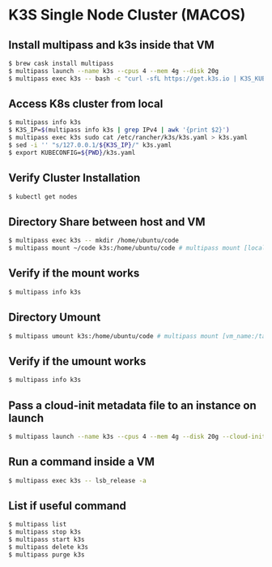 # K3S Single Node Cluster (MACOS)

## Install multipass and k3s inside that VM
```bash
$ brew cask install multipass
$ multipass launch --name k3s --cpus 4 --mem 4g --disk 20g
$ multipass exec k3s -- bash -c "curl -sfL https://get.k3s.io | K3S_KUBECONFIG_MODE="644" sh -"
```

## Access K8s cluster from local

```bash
$ multipass info k3s
$ K3S_IP=$(multipass info k3s | grep IPv4 | awk '{print $2}')
$ multipass exec k3s sudo cat /etc/rancher/k3s/k3s.yaml > k3s.yaml
$ sed -i '' "s/127.0.0.1/${K3S_IP}/" k3s.yaml
$ export KUBECONFIG=${PWD}/k3s.yaml
```

## Verify Cluster Installation

```bash
$ kubectl get nodes
```

## Directory Share between host and VM

```bash
$ multipass exec k3s -- mkdir /home/ubuntu/code
$ multipass mount ~/code k3s:/home/ubuntu/code # multipass mount [local_src_dir] [vm_name:/target/path/inside_vm]
```

## Verify if the mount works

```bash
$ multipass info k3s
```

## Directory Umount

```bash
$ multipass umount k3s:/home/ubuntu/code # multipass mount [vm_name:/target/path/inside_vm]
```

## Verify if the umount works

```bash
$ multipass info k3s
```

## Pass  a cloud-init metadata file to an instance on launch

```bash
$ multipass launch --name k3s --cpus 4 --mem 4g --disk 20g --cloud-init cloud-config.yaml
```

## Run a command inside a VM

```bash
$ multipass exec k3s -- lsb_release -a
```

## List if useful command

```bash
$ multipass list
$ multipass stop k3s
$ multipass start k3s
$ multipass delete k3s
$ multipass purge k3s
```



